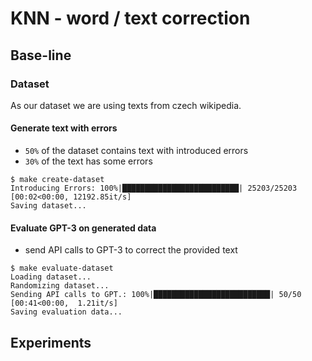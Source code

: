 # KNN - word / text correction

## Base-line
### Dataset
As our dataset we are using texts from czech wikipedia.

#### Generate text with errors
 - `50%` of the dataset contains text with introduced errors
 - `30%` of the text has some errors
```console
$ make create-dataset
Introducing Errors: 100%|██████████████████████████| 25203/25203 [00:02<00:00, 12192.85it/s]
Saving dataset...
```

#### Evaluate GPT-3 on generated data
 - send API calls to GPT-3 to correct the provided text
```console
$ make evaluate-dataset
Loading dataset...
Randomizing dataset...
Sending API calls to GPT.: 100%|██████████████████████████| 50/50 [00:41<00:00,  1.21it/s]
Saving evaluation data...
```

## Experiments